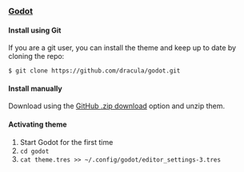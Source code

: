 ### [Godot](https://godotengine.org)

#### Install using Git

If you are a git user, you can install the theme and keep up to date by cloning the repo:

    $ git clone https://github.com/dracula/godot.git

#### Install manually

Download using the [GitHub .zip download](https://github.com/dracula/godot/archive/master.zip) option and unzip them.

#### Activating theme

1. Start Godot for the first time
2. ```cd godot```
2. ```cat theme.tres >> ~/.config/godot/editor_settings-3.tres```
